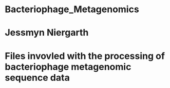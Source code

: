 # Bacteriophage_Metagenomics
# Jessmyn Niergarth

# Files invovled with the processing of bacteriophage metagenomic sequence data
